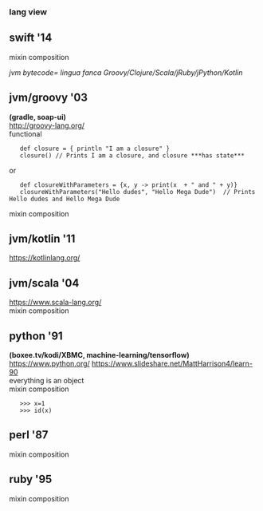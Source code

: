 
###  lang view

## swift '14   
mixin composition   


_jvm bytecode= lingua fanca Groovy/Clojure/Scala/jRuby/jPython/Kotlin_

## jvm/groovy '03   
**(gradle, soap-ui)**  
 http://groovy-lang.org/     
 functional
~~~~ 
   def closure = { println "I am a closure" }
   closure() // Prints I am a closure, and closure ***has state***
~~~~   
or   
~~~~  
   def closureWithParameters = {x, y -> print(x  + " and " + y)}
   closureWithParameters("Hello dudes", "Hello Mega Dude")  // Prints Hello dudes and Hello Mega Dude
~~~~
mixin composition   

## jvm/kotlin '11    
 https://kotlinlang.org/ 

## jvm/scala '04      
 https://www.scala-lang.org/   
mixin composition   



## python '91   
**(boxee.tv/kodi/XBMC, machine-learning/tensorflow)**  
 https://www.python.org/ 
 https://www.slideshare.net/MattHarrison4/learn-90  
 everything is an object  
 mixin composition  
~~~~
   >>> x=1 
   >>> id(x)
~~~~

## perl '87  
mixin composition   
 
## ruby '95   
mixin composition   






